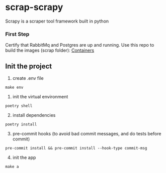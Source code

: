 # scrap-scrapy
Scrapy is a scraper tool framework built in python

### First Step
Certify that RabbitMq and Postgres are up and running. Use this repo to build the images (scrap folder):
[Containers](https://github.com/guimassoqueto/containers)

## Init the project

1. create .env file
```shell
make env
```
1. init the virtual environment
```shell
poetry shell
```

2. install dependencies
```shell
poetry install
```

3. pre-commit hooks (to avoid bad commit messages, and do tests before commit)
```shell
pre-commit install && pre-commit install --hook-type commit-msg
```

4. init the app
```shell
make a
```